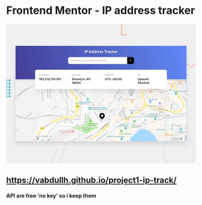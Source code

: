 # Frontend Mentor - IP address tracker

![Design preview for the IP address tracker coding challenge](./design/desktop-preview.jpg)

## https://vabdullh.github.io/project1-ip-track/

#### API are free 'no key' so i keep them 
